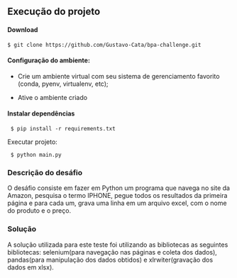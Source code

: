 
## Execução do projeto
#### Download 

```
$ git clone https://github.com/Gustavo-Cata/bpa-challenge.git
```
#### Configuração do ambiente:

- Crie um ambiente virtual com seu sistema de gerenciamento favorito (conda, pyenv, virtualenv, etc);

- Ative o ambiente criado

#### Instalar dependências
<pre><code> $ pip install -r requirements.txt </code></pre>

Executar projeto:

<pre><code> $ python main.py </code></pre>

### Descrição do desáfio
O desáfio consiste em fazer em Python um programa que navega no site da Amazon, pesquisa o termo IPHONE, pegue todos os resultados da primeira página e para cada um, grava uma linha em um arquivo excel, com o nome do produto e o preço.


### Solução
A solução utilizada para este teste foi utilizando as bibliotecas as seguintes bibliotecas: selenium(para navegação nas páginas e coleta dos dados), pandas(para manipulação dos dados obtidos) e xlrwiter(gravação dos dados em xlsx).
